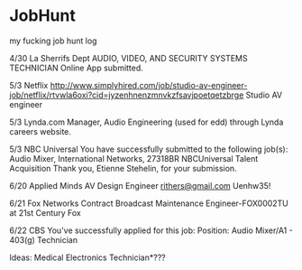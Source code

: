 # JobHunt
my fucking job hunt log

4/30   La Sherrifs Dept   AUDIO, VIDEO, AND SECURITY SYSTEMS TECHNICIAN
        Online App submitted.   
        
        
5/3    Netflix    http://www.simplyhired.com/job/studio-av-engineer-job/netflix/rtvwla6oxi?cid=jyzenhnenzmnvkzfsavjpoetqetzbrge
      Studio AV engineer
      
5/3    Lynda.com     Manager, Audio Engineering (used for edd)
      through Lynda careers website. 
      
5/3    NBC Universal
You have successfully submitted to the following job(s):
Audio Mixer, International Networks, 27318BR
NBCUniversal Talent Acquisition	Thank you, Etienne Stehelin, for your submission.
	
6/20 	Applied Minds	AV Design Engineer
rithers@gmail.com
Uenhw35!

6/21	Fox Networks
Contract Broadcast Maintenance Engineer-FOX0002TU at 21st Century Fox

6/22	CBS
You've successfully applied for this job:
Position: Audio Mixer/A1 - 403(g) Technician


	


      
      
Ideas:
Medical Electronics Technician*???
      
      
